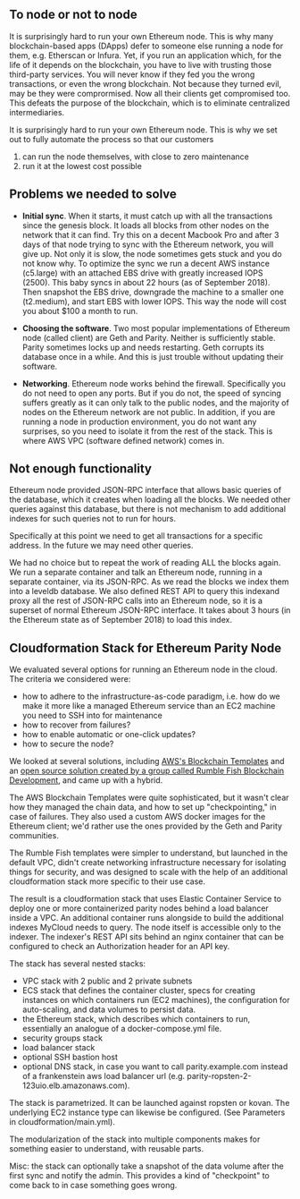 ## To node or not to node
It is surprisingly hard to run your own Ethereum node. This is why many blockchain-based apps (DApps) defer to someone else running a node for them, e.g. Etherscan or Infura. Yet, if you run an application which, for the life of it depends on the blockchain, you have to live with trusting those third-party services. You will never know if they fed you the wrong transactions, or even the wrong blockchain. Not because they turned evil, may be they were comprormised. Now all their clients get compromised too. This defeats the purpose of the blockchain, which is to eliminate centralized intermediaries.

It is surprisingly hard to run your own Ethereum node. This is why we set out to fully automate the process so that our customers

1. can run the node themselves, with close to zero maintenance
2. run it at the lowest cost possible

## Problems we needed to solve

- **Initial sync**. When it starts, it must catch up with all the transactions since the genesis block. It loads all blocks from other nodes on the network that it can find. Try this on a decent Macbook Pro and after 3 days of that node trying to sync with the Ethereum network, you will give up. Not only it is slow, the node sometimes gets stuck and you do not know why. To optimize the sync we run a decent AWS instance (c5.large) with an attached EBS drive with greatly increased IOPS (2500). This baby syncs in about 22 hours (as of September 2018). Then snapshot the EBS drive, downgrade the machine to a smaller one (t2.medium), and start EBS with lower IOPS. This way the node will cost you about $100 a month to run.

- **Choosing the software**. Two most popular implementations of Ethereum node (called client) are Geth and Parity. Neither is sufficiently stable. Parity sometimes locks up and needs restarting. Geth corrupts its database once in a while. And this is just trouble without updating their software.

- **Networking**. Ethereum node works behind the firewall. Specifically you do not need to open any ports. But if you do not, the speed of syncing suffers greatly as it can only talk to the public nodes, and the majority of nodes on the Ethereum network are not public. In addition, if you are running a node in production environment, you do not want any surprises, so you need to isolate it from the rest of the stack. This is where AWS VPC (software defined network) comes in.

## Not enough functionality 
Ethereum node provided JSON-RPC interface that allows basic queries of the database, which it creates when loading all the blocks. We needed other queries against this database, but there is not mechanism to add additional indexes for such queries not to run for hours.

Specifically at this point we need to get all transactions for a specific address. In the future we may need other queries.

We had no choice but to repeat the work of reading ALL the blocks again. We run a separate container and talk an Ethereum node, running in a separate container, via its JSON-RPC. As we read the blocks we index them into a leveldb database. We also defined REST API to query this indexand proxy all the rest of JSON-RPC calls into an Ethereum node, so it is a superset of normal Ethereum JSON-RPC interface. It takes about 3 hours (in the Ethereum state as of September 2018) to load this index.

## Cloudformation Stack for Ethereum Parity Node

We evaluated several options for running an Ethereum node in the cloud. The criteria we considered were:

- how to adhere to the infrastructure-as-code paradigm, i.e. how do we make it more like a managed Ethereum service than an EC2 machine you need to SSH into for maintenance
- how to recover from failures?
- how to enable automatic or one-click updates?
- how to secure the node?

We looked at several solutions, including [AWS's Blockchain Templates](https://aws.amazon.com/blockchain/templates/) and an [open source solution created by a group called Rumble Fish Blockchain Development](https://www.rumblefishdev.com/how-to-run-ethereum-mainnet-node-on-aws/), and came up with a hybrid.

The AWS Blockchain Templates were quite sophisticated, but it wasn't clear how they managed the chain data, and how to set up "checkpointing," in case of failures. They also used a custom AWS docker images for the Ethereum client; we'd rather use the ones provided by the Geth and Parity communities.

The Rumble Fish templates were simpler to understand, but launched in the default VPC, didn't create networking infrastructure necessary for isolating things for security, and was designed to scale with the help of an additional cloudformation stack more specific to their use case.

The result is a cloudformation stack that uses Elastic Container Service to deploy one or more containerized parity nodes behind a load balancer inside a VPC. An additional container runs alongside to build the additional indexes MyCloud needs to query. The node itself is accessible only to the indexer. The indexer's REST API sits behind an nginx container that can be configured to check an Authorization header for an API key.

The stack has several nested stacks:
- VPC stack with 2 public and 2 private subnets
- ECS stack that defines the container cluster, specs for creating instances on which containers run (EC2 machines), the configuration for auto-scaling, and data volumes to persist data.
- the Ethereum stack, which describes which containers to run, essentially an analogue of a docker-compose.yml file.
- security groups stack
- load balancer stack
- optional SSH bastion host
- optional DNS stack, in case you want to call parity.example.com instead of a frankenstein aws load balancer url (e.g.  parity-ropsten-2-123uio.elb.amazonaws.com).

The stack is parametrized. It can be launched against ropsten or kovan. The underlying EC2 instance type can likewise be configured. (See Parameters in cloudformation/main.yml).

The modularization of the stack into multiple components makes for something easier to understand, with reusable parts.

Misc: the stack can optionally take a snapshot of the data volume after the first sync and notify the admin. This provides a kind of "checkpoint" to come back to in case something goes wrong.
